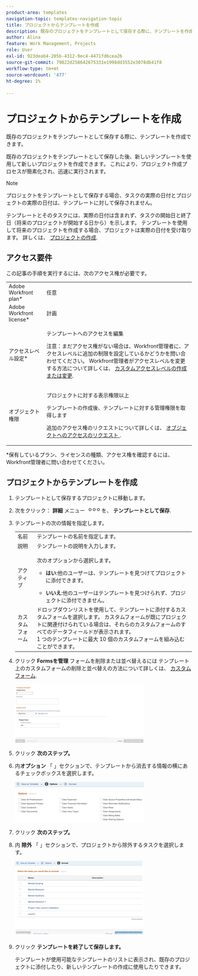 ```yaml
---
product-area: templates
navigation-topic: templates-navigation-topic
title: プロジェクトからテンプレートを作成
description: 既存のプロジェクトをテンプレートとして保存する際に、テンプレートを作成できます。
author: Alina
feature: Work Management, Projects
role: User
exl-id: 923deab4-205b-4312-9ec4-4471fd6cea26
source-git-commit: 79822d258642675331e1998dd3552e3078db41f8
workflow-type: tm+mt
source-wordcount: '477'
ht-degree: 1%

---
```


# プロジェクトからテンプレートを作成

<!--
<p data-mc-conditions="QuicksilverOrClassic.Draft mode">(Note: Keep this article in the Creating and Managing Templates area with the detailed information that this contains. Since this is an article about creating TEMPLATES, this needs to be detailed under Templates; there is a similar article with almost the same title in Managing projects that points to this one - since this functionality is in the UI under Projects, this article must have a presence in that areas as well. Keep both, but make this one the only editable one (iterative))</p>
-->

既存のプロジェクトをテンプレートとして保存する際に、テンプレートを作成できます。

既存のプロジェクトをテンプレートとして保存した後、新しいテンプレートを使用して新しいプロジェクトを作成できます。 これにより、プロジェクト作成プロセスが簡素化され、迅速に実行されます。

>[!NOTE]
>
>プロジェクトをテンプレートとして保存する場合、タスクの実際の日付とプロジェクトの実際の日付は、テンプレートに対して保存されません。
>
>テンプレートとそのタスクには、実際の日付は含まれず、タスクの開始日と終了日（将来のプロジェクトが開始する日から）を示します。 テンプレートを使用して将来のプロジェクトを作成する場合、プロジェクトは実際の日付を受け取ります。 詳しくは、 [プロジェクトの作成](../create-projects/create-project.md).

## アクセス要件

この記事の手順を実行するには、次のアクセス権が必要です。

<table style="table-layout:auto"> 
 <col> 
 <col> 
 <tbody> 
  <tr> 
   <td role="rowheader">Adobe Workfront plan*</td> 
   <td> <p>任意 </p> </td> 
  </tr> 
  <tr> 
   <td role="rowheader">Adobe Workfront license*</td> 
   <td> <p>計画 </p> </td> 
  </tr> 
  <tr> 
   <td role="rowheader">アクセスレベル設定*</td> 
   <td> <p>テンプレートへのアクセスを編集</p> <p>注意：まだアクセス権がない場合は、Workfront管理者に、アクセスレベルに追加の制限を設定しているかどうかを問い合わせてください。 Workfront管理者がアクセスレベルを変更する方法について詳しくは、 <a href="../../../administration-and-setup/add-users/configure-and-grant-access/create-modify-access-levels.md" class="MCXref xref">カスタムアクセスレベルの作成または変更</a>.</p> </td> 
  </tr> 
  <tr> 
   <td role="rowheader">オブジェクト権限</td> 
   <td> <p>プロジェクトに対する表示権限以上 </p> <p>テンプレートの作成後、テンプレートに対する管理権限を取得します</p> <p>追加のアクセス権のリクエストについて詳しくは、 <a href="../../../workfront-basics/grant-and-request-access-to-objects/request-access.md" class="MCXref xref">オブジェクトへのアクセスのリクエスト </a>.</p> </td> 
  </tr> 
 </tbody> 
</table>

&#42;保有しているプラン、ライセンスの種類、アクセス権を確認するには、Workfront管理者に問い合わせてください。

## プロジェクトからテンプレートを作成

1. テンプレートとして保存するプロジェクトに移動します。
1. 次をクリック： **詳細** メニュー ![](assets/qs-more-icon-on-an-object.png)を、 **テンプレートとして保存**.
1. テンプレートの次の情報を指定します。

   <table style="table-layout:auto"> 
    <col> 
    <col> 
    <tbody> 
     <tr> 
      <td role="rowheader">名前</td> 
      <td>テンプレートの名前を指定します。</td> 
     </tr> 
     <tr> 
      <td role="rowheader">説明</td> 
      <td>テンプレートの説明を入力します。</td> 
     </tr> 
     <tr> 
      <td role="rowheader">アクティブ</td> 
      <td> <p>次のオプションから選択します。</p> 
       <ul> 
        <li> <p><strong>はい</strong>:他のユーザーは、テンプレートを見つけてプロジェクトに添付できます。</p> </li> 
        <li><strong>いいえ</strong>:他のユーザーはテンプレートを見つけられず、プロジェクトに添付できません。</li> 
       </ul> </td> 
     </tr> 
     <tr> 
      <td role="rowheader">カスタムフォーム</td> 
      <td>ドロップダウンリストを使用して、テンプレートに添付するカスタムフォームを選択します。 カスタムフォームが既にプロジェクトに関連付けられている場合は、それらのカスタムフォームのすべてのデータフィールドが表示されます。<br>1 つのテンプレートに最大 10 個のカスタムフォームを組み込むことができます。</td> 
     </tr> 
    </tbody> 
   </table>

1. クリック **Formsを管理** フォームを削除または並べ替えるには テンプレート上のカスタムフォームの削除と並べ替えの方法について詳しくは、 [カスタムフォーム](../../../administration-and-setup/customize-workfront/create-manage-custom-forms/create-and-manage-custom-forms.md).

   ![](assets/save-as-template-first-step-350x159.png)

1. クリック **次のステップ。**
1. 内&#x200B;**オプション** 「 」セクションで、テンプレートから消去する情報の横にあるチェックボックスを選択します。

   ![](assets/save-as-template-options-step-350x109.png)

1. クリック **次のステップ。**
1. 内 **除外** 「 」セクションで、プロジェクトから除外するタスクを選択します。

   ![](assets/save-as-template-exclude-350x205.png)

1. クリック **テンプレートを終了して保存します。**

   テンプレートが使用可能なテンプレートのリストに表示され、既存のプロジェクトに添付したり、新しいテンプレートの作成に使用したりできます。

 
